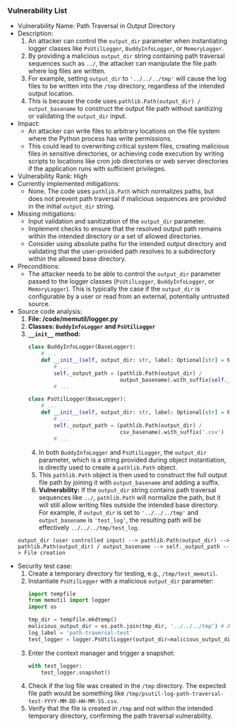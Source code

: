 ### Vulnerability List

* Vulnerability Name: Path Traversal in Output Directory
* Description:
    1. An attacker can control the `output_dir` parameter when instantiating logger classes like `PsUtilLogger`, `BuddyInfoLogger`, or `MemoryLogger`.
    2. By providing a malicious `output_dir` string containing path traversal sequences such as `../`, the attacker can manipulate the file path where log files are written.
    3. For example, setting `output_dir` to `'../../../tmp'` will cause the log files to be written into the `/tmp` directory, regardless of the intended output location.
    4. This is because the code uses `pathlib.Path(output_dir) / output_basename` to construct the output file path without sanitizing or validating the `output_dir` input.
* Impact:
    * An attacker can write files to arbitrary locations on the file system where the Python process has write permissions.
    * This could lead to overwriting critical system files, creating malicious files in sensitive directories, or achieving code execution by writing scripts to locations like cron job directories or web server directories if the application runs with sufficient privileges.
* Vulnerability Rank: High
* Currently implemented mitigations:
    * None. The code uses `pathlib.Path` which normalizes paths, but does not prevent path traversal if malicious sequences are provided in the initial `output_dir` string.
* Missing mitigations:
    * Input validation and sanitization of the `output_dir` parameter.
    * Implement checks to ensure that the resolved output path remains within the intended directory or a set of allowed directories.
    * Consider using absolute paths for the intended output directory and validating that the user-provided path resolves to a subdirectory within the allowed base directory.
* Preconditions:
    * The attacker needs to be able to control the `output_dir` parameter passed to the logger classes (`PsUtilLogger`, `BuddyInfoLogger`, or `MemoryLogger`). This is typically the case if the `output_dir` is configurable by a user or read from an external, potentially untrusted source.
* Source code analysis:
    1. **File: /code/memutil/logger.py**
    2. **Classes: `BuddyInfoLogger` and `PsUtilLogger`**
    3. **`__init__` method:**
        ```python
        class BuddyInfoLogger(BaseLogger):
            # ...
            def __init__(self, output_dir: str, label: Optional[str] = None) -> None:
                # ...
                self._output_path = (pathlib.Path(output_dir) /
                                     output_basename).with_suffix(self._OUTPUT_SUFFIX)
                # ...

        class PsUtilLogger(BaseLogger):
            # ...
            def __init__(self, output_dir: str, label: Optional[str] = None):
                # ...
                self._output_path = (pathlib.Path(output_dir) /
                                     csv_basename).with_suffix('.csv')
                # ...
        ```
        4. In both `BuddyInfoLogger` and `PsUtilLogger`, the `output_dir` parameter, which is a string provided during object instantiation, is directly used to create a `pathlib.Path` object.
        5. This `pathlib.Path` object is then used to construct the full output file path by joining it with `output_basename` and adding a suffix.
        6. **Vulnerability:** If the `output_dir` string contains path traversal sequences like `../`, `pathlib.Path` will normalize the path, but it will still allow writing files outside the intended base directory. For example, if `output_dir` is set to `'../../../tmp'` and `output_basename` is `'test_log'`, the resulting path will be effectively `../../../tmp/test_log`.
    ```
    output_dir (user controlled input) --> pathlib.Path(output_dir) -->  pathlib.Path(output_dir) / output_basename --> self._output_path --> File creation
    ```
* Security test case:
    1. Create a temporary directory for testing, e.g., `/tmp/test_memutil`.
    2. Instantiate `PsUtilLogger` with a malicious `output_dir` parameter:
        ```python
        import tempfile
        from memutil import logger
        import os

        tmp_dir = tempfile.mkdtemp()
        malicious_output_dir = os.path.join(tmp_dir, '../../../tmp') # Attempt to write to /tmp
        log_label = 'path-traversal-test'
        test_logger = logger.PsUtilLogger(output_dir=malicious_output_dir, label=log_label)
        ```
    3. Enter the context manager and trigger a snapshot:
        ```python
        with test_logger:
            test_logger.snapshot()
        ```
    4. Check if the log file was created in the `/tmp` directory. The expected file path would be something like `/tmp/psutil-log-path-traversal-test-YYYY-MM-DD-HH-MM-SS.csv`.
    5. Verify that the file is created in `/tmp` and not within the intended temporary directory, confirming the path traversal vulnerability.